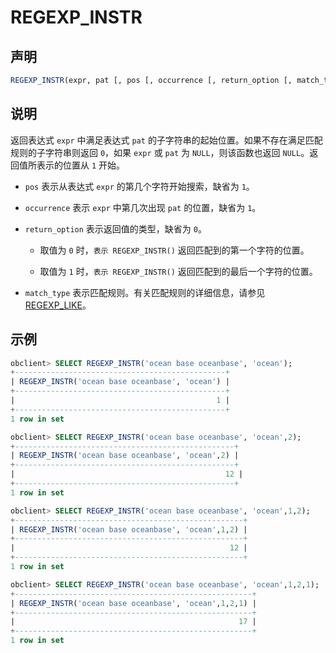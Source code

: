 # REGEXP_INSTR

## 声明

```sql
REGEXP_INSTR(expr, pat [, pos [, occurrence [, return_option [, match_type ]]]])
```

## 说明

返回表达式 `expr` 中满足表达式 `pat` 的子字符串的起始位置。如果不存在满足匹配规则的子字符串则返回 `0`，如果 `expr` 或 `pat` 为 `NULL`，则该函数也返回 `NULL`。返回值所表示的位置从 `1` 开始。

* `pos` 表示从表达式 `expr` 的第几个字符开始搜索，缺省为 `1`。

* `occurrence` 表示 `expr` 中第几次出现 `pat` 的位置，缺省为 `1`。

* `return_option` 表示返回值的类型，缺省为 `0`。

  * 取值为 `0` 时，`表示 REGEXP_INSTR()` 返回匹配到的第一个字符的位置。

  * 取值为 `1` 时，`表示 REGEXP_INSTR()` 返回匹配到的最后一个字符的位置。

* `match_type` 表示匹配规则。有关匹配规则的详细信息，请参见 [REGEXP_LIKE](../2.string-functions/34.regexp_like.md)。

## 示例

```sql
obclient> SELECT REGEXP_INSTR('ocean base oceanbase', 'ocean');
+-----------------------------------------------+
| REGEXP_INSTR('ocean base oceanbase', 'ocean') |
+-----------------------------------------------+
|                                             1 |
+-----------------------------------------------+
1 row in set

obclient> SELECT REGEXP_INSTR('ocean base oceanbase', 'ocean',2);
+-------------------------------------------------+
| REGEXP_INSTR('ocean base oceanbase', 'ocean',2) |
+-------------------------------------------------+
|                                               12 |
+-------------------------------------------------+
1 row in set

obclient> SELECT REGEXP_INSTR('ocean base oceanbase', 'ocean',1,2);
+---------------------------------------------------+
| REGEXP_INSTR('ocean base oceanbase', 'ocean',1,2) |
+---------------------------------------------------+
|                                                12 |
+---------------------------------------------------+
1 row in set

obclient> SELECT REGEXP_INSTR('ocean base oceanbase', 'ocean',1,2,1);
+-----------------------------------------------------+
| REGEXP_INSTR('ocean base oceanbase', 'ocean',1,2,1) |
+-----------------------------------------------------+
|                                                  17 |
+-----------------------------------------------------+
1 row in set
```
